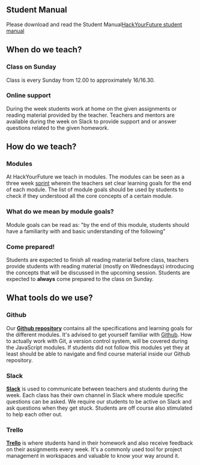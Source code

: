 ## Student Manual

Please download and read the Student Manual[HackYourFuture student manual](https://github.com/HackYourFuture/curriculum/blob/master/Student%20Manual_v01_13052019.docx)

## When do we teach?

### Class on Sunday
Class is every Sunday from 12.00 to approximately 16/16.30. 

### Online support
During the week students work at home on the given assignments or reading material provided by the teacher. Teachers and mentors are available during the week on Slack to provide support and or answer questions related to the given homework.

## How do we teach?

### Modules
At HackYourFuture we teach in modules. The modules can be seen as a three week [sprint](http://searchsoftwarequality.techtarget.com/definition/Scrum-sprint) wherein the teachers set clear learning goals for the end of each module. The list of module goals should be used by students to check if they understood all the core concepts of a certain module. 

### What do we mean by module goals?
Module goals can be read as: "by the end of this module, students should have a familiarity with and basic understanding of the following"

### Come prepared!
Students are expected to finish all reading material before class, teachers provide students with reading material (mostly on Wednesdays) introducing the concepts that will be discussed in the upcoming session. Students are expected to __always__ come prepared to the class on Sunday.

## What tools do we use?

### Github
Our **[Github repository](https://github.com/HackYourFuture)** contains all the specifications and learning goals for the different modules. It's advised to get yourself familiar with [Github](https://www.howtogeek.com/180167/htg-explains-what-is-github-and-what-do-geeks-use-it-for/). How to actually work with Git, a version control system, will be covered during the JavaScript modules. If students did not follow this modules yet they at least should be able to navigate and find course material inside our Github repository.

### Slack
**[Slack](https://slack.com/is)** is used to communicate between teachers and students during the week. Each class has their own channel in Slack where module specific questions can be asked. We require our students to be active on Slack and ask questions when they get stuck. Students are off course also stimulated to help each other out.

### Trello
**[Trello](https://trello.com/tour)** is where students hand in their homework and also receive feedback on their assignments every week. It's a commonly used tool for project management in workspaces and valuable to know your way around it.
